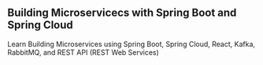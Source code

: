 ## Building Microservicecs with Spring Boot and Spring Cloud


Learn Building Microservices using Spring Boot, Spring Cloud, React, Kafka, RabbitMQ, and REST API (REST Web Services) 
